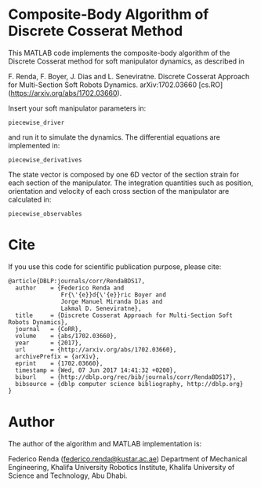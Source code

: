 # Composite-Body Algorithm of Discrete Cosserat Method

This MATLAB code implements the composite-body algorithm of the Discrete Cosserat method for soft manipulator dynamics, as described in

F. Renda, F. Boyer, J. Dias and L. Seneviratne. Discrete Cosserat Approach for Multi-Section Soft Robots Dynamics. arXiv:1702.03660 [cs.RO] (https://arxiv.org/abs/1702.03660).

Insert your soft manipulator parameters in:
```
piecewise_driver
```
and run it to simulate the dynamics.
The differential equations are implemented in:
```
piecewise_derivatives
```
The state vector is composed by one 6D vector of the section strain for each section of the manipulator. The integration quantities such as position, orientation and velocity of each cross section of the manipulator are calculated in:
```
piecewise_observables
```

# Cite

If you use this code for scientific publication purpose, please cite:
```
@article{DBLP:journals/corr/RendaBDS17,
  author    = {Federico Renda and
               Fr{\'{e}}d{\'{e}}ric Boyer and
               Jorge Manuel Miranda Dias and
               Lakmal D. Seneviratne},
  title     = {Discrete Cosserat Approach for Multi-Section Soft Robots Dynamics},
  journal   = {CoRR},
  volume    = {abs/1702.03660},
  year      = {2017},
  url       = {http://arxiv.org/abs/1702.03660},
  archivePrefix = {arXiv},
  eprint    = {1702.03660},
  timestamp = {Wed, 07 Jun 2017 14:41:32 +0200},
  biburl    = {http://dblp.org/rec/bib/journals/corr/RendaBDS17},
  bibsource = {dblp computer science bibliography, http://dblp.org}
}
```
# Author

The author of the algorithm and MATLAB implementation is:

Federico Renda (federico.renda@kustar.ac.ae)
Department of Mechanical Engineering, Khalifa University Robotics Institute,
Khalifa University of Science and Technology, Abu Dhabi.
